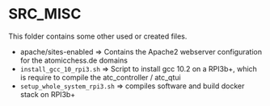 # SRC_MISC


This folder contains some other used or created files.

* apache/sites-enabled => Contains the Apache2 webserver configuration for the atomicchess.de domains
* `install_gcc_10_rpi3.sh` => Script to install gcc 10.2 on a RPI3b+, which is require to compile the atc_controller / atc_qtui
* `setup_whole_system_rpi3.sh` => compiles software and build docker stack on RPI3b+
